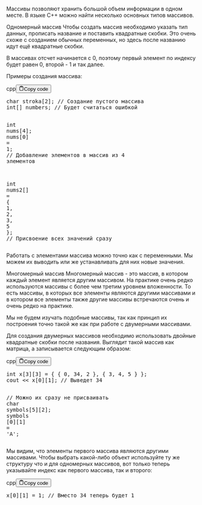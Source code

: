 <p>Массивы позволяют хранить большой объем информации в одном месте. В языке C++ можно найти несколько основных типов массивов. </p>
<p>Одномерный массив
Чтобы создать массив необходимо указать тип данных, прописать название и поставить квадратные скобки. 
Это очень схоже с созданием обычных переменных, но здесь после названию идут ещё квадратные скобки.</p>
<p>В массивах отсчет начинается с 0, поэтому первый элемент по индексу будет равен 0, второй - 1 и так далее.</p>
<p>Примеры создания массива:</p>
<div class="code-element"><div class="lang-line"><text>cpp</text><button class="copy-button" id="code651b" onclick="copyCode(code651, code651b)"><svg stroke="currentColor" fill="none" stroke-width="2" viewBox="0 0 24 24" stroke-linecap="round" stroke-linejoin="round" class="h-4 w-4" height="1em" width="1em" xmlns="http://www.w3.org/2000/svg"><path d="M16 4h2a2 2 0 0 1 2 2v14a2 2 0 0 1-2 2H6a2 2 0 0 1-2-2V6a2 2 0 0 1 2-2h2"></path><rect x="8" y="2" width="8" height="4" rx="1" ry="1"></rect></svg><text>Copy code</text></button></div><div class="code" id="code651"><div class="highlight"><pre><span></span><span class="kt">char</span><span class="w"> </span><span class="n">stroka</span><span class="p">[</span><span class="mi">2</span><span class="p">];</span><span class="w"> </span><span class="c1">// Создание пустого массива</span>
<span class="kt">int</span><span class="p">[]</span><span class="w"> </span><span class="n">numbers</span><span class="p">;</span><span class="w"> </span><span class="c1">// Будет считаться ошибкой</span>

<span class="kt">int</span><span class="w"> </span><span class="n">nums</span><span class="p">[</span><span class="mi">4</span><span class="p">];</span>
<span class="n">nums</span><span class="p">[</span><span class="mi">0</span><span class="p">]</span><span class="w"> </span><span class="o">=</span><span class="w"> </span><span class="mi">1</span><span class="p">;</span><span class="w"> </span><span class="c1">// Добавление элементов в массив из 4 элементов</span>

<span class="kt">int</span><span class="w"> </span><span class="n">nums2</span><span class="p">[]</span><span class="w"> </span><span class="o">=</span><span class="w"> </span><span class="p">{</span><span class="w"> </span><span class="mi">1</span><span class="p">,</span><span class="w"> </span><span class="mi">2</span><span class="p">,</span><span class="w"> </span><span class="mi">3</span><span class="p">,</span><span class="w"> </span><span class="mi">5</span><span class="w"> </span><span class="p">};</span><span class="w"> </span><span class="c1">// Присвоение всех значений сразу</span>
</pre></div></div></div>

<p>Работать с элементами массива можно точно как с переменными. Мы можем их выводить или же устанавливать для них новые значения.</p>
<p>Многомерный массив
Многомерный массив - это массив, в котором каждый элемент является другим массивом. 
На практике очень редко используются массивы с более чем третим уровнем вложенности. 
То есть массивы, в которых все элементы являются другими массивами 
и в котором все элементы также другие массивы встречаются очень и очень редко на практике.</p>
<p>Мы не будем изучать подобные массивы, так как принцип их построения 
точно такой же как при работе с двумерными массивами.</p>
<p>Для создания двумерных массивов необходимо использовать двойные квадратные скобки после названия. 
Выглядит такой массив как матрица, а записывается следующим образом:</p>
<div class="code-element"><div class="lang-line"><text>cpp</text><button class="copy-button" id="code652b" onclick="copyCode(code652, code652b)"><svg stroke="currentColor" fill="none" stroke-width="2" viewBox="0 0 24 24" stroke-linecap="round" stroke-linejoin="round" class="h-4 w-4" height="1em" width="1em" xmlns="http://www.w3.org/2000/svg"><path d="M16 4h2a2 2 0 0 1 2 2v14a2 2 0 0 1-2 2H6a2 2 0 0 1-2-2V6a2 2 0 0 1 2-2h2"></path><rect x="8" y="2" width="8" height="4" rx="1" ry="1"></rect></svg><text>Copy code</text></button></div><div class="code" id="code652"><div class="highlight"><pre><span></span><span class="kt">int</span><span class="w"> </span><span class="n">x</span><span class="p">[</span><span class="mi">3</span><span class="p">][</span><span class="mi">3</span><span class="p">]</span><span class="w"> </span><span class="o">=</span><span class="w"> </span><span class="p">{</span><span class="w"> </span><span class="p">{</span><span class="w"> </span><span class="mi">0</span><span class="p">,</span><span class="w"> </span><span class="mi">34</span><span class="p">,</span><span class="w"> </span><span class="mi">2</span><span class="w"> </span><span class="p">},</span><span class="w"> </span><span class="p">{</span><span class="w"> </span><span class="mi">3</span><span class="p">,</span><span class="w"> </span><span class="mi">4</span><span class="p">,</span><span class="w"> </span><span class="mi">5</span><span class="w"> </span><span class="p">}</span><span class="w"> </span><span class="p">};</span>
<span class="n">cout</span><span class="w"> </span><span class="o">&lt;&lt;</span><span class="w"> </span><span class="n">x</span><span class="p">[</span><span class="mi">0</span><span class="p">][</span><span class="mi">1</span><span class="p">];</span><span class="w"> </span><span class="c1">// Выведет 34</span>

<span class="c1">// Можно их сразу не присваивать</span>
<span class="kt">char</span><span class="w"> </span><span class="n">symbols</span><span class="p">[</span><span class="mi">5</span><span class="p">][</span><span class="mi">2</span><span class="p">];</span>
<span class="n">symbols</span><span class="w"> </span><span class="p">[</span><span class="mi">0</span><span class="p">][</span><span class="mi">1</span><span class="p">]</span><span class="w"> </span><span class="o">=</span><span class="w"> </span><span class="sc">&#39;A&#39;</span><span class="p">;</span>
</pre></div></div></div>

<p>Мы видим, что элементы первого массива являются другими массивами. 
Чтобы выбрать какой-либо объект используйте ту же структуру что и для одномерных массивов, 
вот только теперь указывайте индекс как первого массива, так и второго:</p>
<div class="code-element"><div class="lang-line"><text>cpp</text><button class="copy-button" id="code653b" onclick="copyCode(code653, code653b)"><svg stroke="currentColor" fill="none" stroke-width="2" viewBox="0 0 24 24" stroke-linecap="round" stroke-linejoin="round" class="h-4 w-4" height="1em" width="1em" xmlns="http://www.w3.org/2000/svg"><path d="M16 4h2a2 2 0 0 1 2 2v14a2 2 0 0 1-2 2H6a2 2 0 0 1-2-2V6a2 2 0 0 1 2-2h2"></path><rect x="8" y="2" width="8" height="4" rx="1" ry="1"></rect></svg><text>Copy code</text></button></div><div class="code" id="code653"><div class="highlight"><pre><span></span><span class="n">x</span><span class="p">[</span><span class="mi">0</span><span class="p">][</span><span class="mi">1</span><span class="p">]</span><span class="w"> </span><span class="o">=</span><span class="w"> </span><span class="mi">1</span><span class="p">;</span><span class="w"> </span><span class="c1">// Вместо 34 теперь будет 1</span>
</pre></div></div></div>
